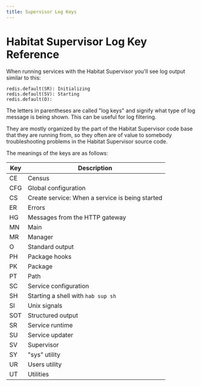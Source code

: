 ```yaml
---
title: Supervisor Log Keys
---
```


# Habitat Supervisor Log Key Reference

When running services with the Habitat Supervisor you'll see log output similar
to this:

~~~
redis.default(SR): Initializing
redis.default(SV): Starting
redis.default(O):
~~~

The letters in parentheses are called "log keys" and signify what type of log
message is being shown. This can be useful for log filtering.

They are mostly organized by the part of the Habitat Supervisor code base that
they are running from, so they often are of value to somebody troubleshooting
problems in the Habitat Supervisor source code.

The meanings of the keys are as follows:

| Key | Description |
|-----|-------------|
| CE | Census |
| CFG | Global configuration |
| CS | Create service: When a service is being started |
| ER| Errors |
| HG | Messages from the HTTP gateway |
| MN | Main |
| MR | Manager |
| O | Standard output |
| PH | Package hooks |
| PK | Package |
| PT | Path |
| SC | Service configuration |
| SH | Starting a shell with `hab sup sh` |
| SI | Unix signals |
| SOT | Structured output |
| SR | Service runtime |
| SU | Service updater |
| SV | Supervisor |
| SY | "sys" utility |
| UR | Users utility |
| UT | Utilities |
